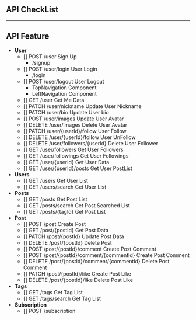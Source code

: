 ## API CheckList
---
## API Feature
- **User**
    - [] POST /user Sign Up
        - /signup
    - [] POST /user/login User Login
        - /login
    - [] POST /user/logout User Logout
        - TopNavigation Component
        - LeftNavigation Component
    - [] GET  /user Get Me Data
    - [] PATCH /user/nickname Update User Nickname
    - [] PATCH /user/bio Update User bio
    - [] POST /user/images Update User Avatar
    - [] DELETE /user/images Delete User Avatar
    - [] PATCH /user/{userId}/follow User Follow
    - [] DELETE /user/{userId}/follow User UnFollow
    - [] DELETE /user/followers/{userId} Delete User Follower
    - [] GET /user/followers Get User Followers
    - [] GET /user/followings Get User Followings
    - [] GET /user/{userId} Get User Data
    - [] GET /user/{userId}/posts Get User PostList 
- **Users**
    - [] GET /users Get User List
    - [] GET /users/search Get User List
- **Posts**
    - [] GET /posts Get Post List
    - [] GET /posts/search Get Post Searched List
    - [] GET /posts/{tagId} Get Post List
- **Post**
    - [] POST /post Create Post
    - [] GET /post/{postId} Get Post Data
    - [] PATCH /post/{postId} Update Post Data
    - [] DELETE /post/{postId} Delete Post
    - [] POST /post/{postId}/comment Create Post Comment
    - [] POST /post/{postId}/comment/{commentId} Create Post Comment
    - [] DELETE /post/{postId}/comment/{commentId} Delete Post Comment
    - [] PATCH /post/{postId}/like Create Post Like
    - [] DELETE /post/{postId}/like Delete Post Like
- **Tags**
    - [] GET /tags Get Tag List
    - [] GET /tags/search Get Tag List
- **Subscription**
    - [] POST /subscription